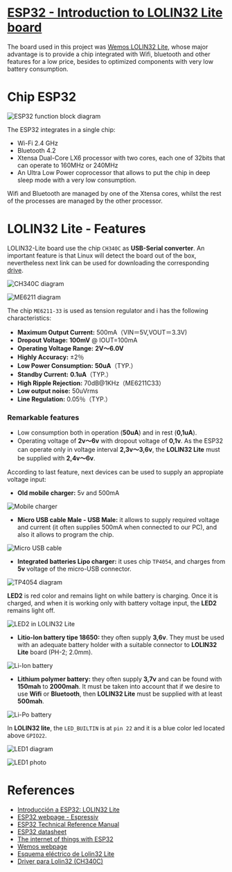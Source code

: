 # [ESP32 - Introduction to LOLIN32 Lite board](http://txapuzas.blogspot.com/2018/01/introduccion-esp32-lolin32-lite.html)

The board used in this project was [Wemos LOLIN32 Lite](https://wiki.wemos.cc/products:lolin32:lolin32_lite),
whose major advantage is to provide a chip integrated with Wifi, bluetooth and other
features for a low price, besides to optimized components with very low battery consumption.

# Chip ESP32

![ESP32 function block diagram](./images/ESP32_Function_Block_Diagram.png "ESP32 function block diagram")

The ESP32 integrates in a single chip:

- Wi-Fi 2.4 GHz
- Bluetooth 4.2
- Xtensa Dual-Core LX6 processor with two cores, each one of 32bits that can operate to 160MHz or 240MHz
- An Ultra Low Power coprocessor that allows to put the chip in deep sleep mode with a very low consumption.

Wifi and Bluetooth are managed by one of the Xtensa cores, whilst the rest of the processes are managed by the other processor.

# LOLIN32 Lite - Features

LOLIN32-Lite board use the chip `CH340C` as **USB-Serial converter**. An important feature is that Linux will detect the board out of the box, nevertheless next link can be used for downloading the corresponding [drive](https://wiki.wemos.cc/downloads).

![CH340C diagram](./Lolin32_Lite/ch340C.png "CH340C diagram")

![ME6211 diagram](./Lolin32_Lite/ME6211.png "ME6211 diagram")

The chip `ME6211-33` is used as tension regulator and i has the following characteristics:

- **Maximum Output Current:** 500mA（VIN＝5V,VOUT＝3.3V)
- **Dropout Voltage:** **100mV** @ IOUT=100mA
- **Operating Voltage Range:** **2V～6.0V**
- **Highly Accuracy:** ±2％
- **Low Power Consumption:** **50uA**（TYP.）
- **Standby Current:** **0.1uA**（TYP.）
- **High Ripple Rejection:** 70dB@1KHz（ME6211C33）
- **Low output noise:** 50uVrms
- **Line Regulation:** 0.05％（TYP.）

### Remarkable features

- Low consumption both in operation (**50uA**) and in rest (**0,1uA**).
- Operating voltage of **2v～6v** with dropout voltage of **0,1v**. As the ESP32 can operate only in voltage interval **2,3v～3,6v**, the **LOLIN32 Lite** must be supplied with **2,4v～6v**.

According to last feature, next devices can be used to supply an appropiate voltage input:

- **Old mobile charger:** 5v and 500mA

![Mobile charger](./Lolin32_Lite/cargador-de-red-micro-usb-2a.jpg "Mobile charger")

- **Micro USB cable Male - USB Male:** it allows to supply required voltage and current (it often supplies 500mA when connected to our PC), and also it allows to program the chip.

![Micro USB cable](./Lolin32_Lite/microUSB-800x609.jpg "Micro USB cable")

- **Integrated batteries Lipo charger:** it uses chip `TP4054`, and charges from **5v** voltage of the micro-USB connector.

![TP4054 diagram](./Lolin32_Lite/TP4054.png "TP4054 diagram")

**LED2** is red color and remains light on while battery is charging. Once it is charged, and when it is working only with battery voltage input, the **LED2** remains light off.

![LED2 in LOLIN32 Lite](./Lolin32_Lite/PlacaLedBAT.png "LED2 in LOLIN32 Lite")

- **Litio-Ion battery tipe 18650:** they often supply **3,6v**. They must be used with an adequate battery holder with a suitable connector to **LOLIN32 Lite** board (PH-2; 2.0mm).

![Li-Ion battery](./Lolin32_Lite/220px-Liion-18650-AA-battery.jpg "Li-Ion battery")

- **Lithium polymer battery:** they often supply **3,7v** and can be found with **150mah** to **2000mah**. It must be taken into account that if we desire to use **Wifi** or **Bluetooth**, then **LOLIN32 Lite** must be supplied with at least **500mah**.

![Li-Po battery](./Lolin32_Lite/LiPo_4_of_8_1024x1024.JPG "Li-Po battery")

In **LOLIN32 lite**, the `LED_BUILTIN` is at `pin 22` and it is a blue color led located above `GPIO22`.

![LED1 diagram](./Lolin32_Lite/Led22.png "LED1 diagram")

![LED1 photo](./Lolin32_Lite/PlacaLed22.png "LED1 photo")


# References

- [Introducción a ESP32: LOLIN32 Lite](http://txapuzas.blogspot.com/2018/01/introduccion-esp32-lolin32-lite.html)
- [ESP32 webpage - Espressiv](http://espressif.com/en/products/hardware/esp32/overview)
- [ESP32 Technical Reference Manual](http://espressif.com/sites/default/files/documentation/esp32_technical_reference_manual_en.pdf)
- [ESP32 datasheet](http://espressif.com/sites/default/files/documentation/esp32_datasheet_en.pdf)
- [The internet of things with ESP32](http://esp32.net/)
- [Wemos webpage](https://wiki.wemos.cc/products:lolin32:lolin32_lite)
- [Esquema eléctrico de Lolin32 Lite](https://wiki.wemos.cc/_media/products:lolin32:sch_lolin32_lite_v1.0.0.pdf)
- [Driver para Lolin32 (CH340C)](https://wiki.wemos.cc/downloads)
